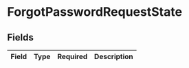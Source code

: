 # ForgotPasswordRequestState


## Fields

| Field       | Type        | Required    | Description |
| ----------- | ----------- | ----------- | ----------- |